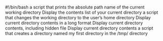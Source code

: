 #!/bin/bash
  a script that prints the absolute path name of the current working directory
Display the contents list of your current directory
a script that changes the working directory to the user’s home directory
Display current directory contents in a long format
Display current directory contents, including hidden file
Display current directory contents
a script that creates a directory named my first directory in the /tmp/ directory
